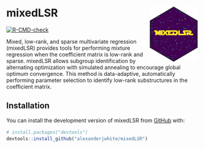 
<!-- README.md is generated from README.Rmd. Please edit that file -->

# mixedLSR <img src="man/figures/logo.png" align="right" width="25%"/>

<!-- badges: start -->

[![R-CMD-check](https://github.com/alexanderjwhite/mixedLSR/actions/workflows/R-CMD-check.yaml/badge.svg)](https://github.com/alexanderjwhite/mixedLSR/actions/workflows/R-CMD-check.yaml)
<!-- badges: end -->

Mixed, low-rank, and sparse multivariate regression (mixedLSR) provides
tools for performing mixture regression when the coefficient matrix is
low-rank and sparse. mixedLSR allows subgroup identification by
alternating optimization with simulated annealing to encourage global
optimum convergence. This method is data-adaptive, automatically
performing parameter selection to identify low-rank substructures in the
coefficient matrix.

## Installation

You can install the development version of mixedLSR from
[GitHub](https://github.com/) with:

``` r
# install.packages("devtools")
devtools::install_github("alexanderjwhite/mixedLSR")
```
